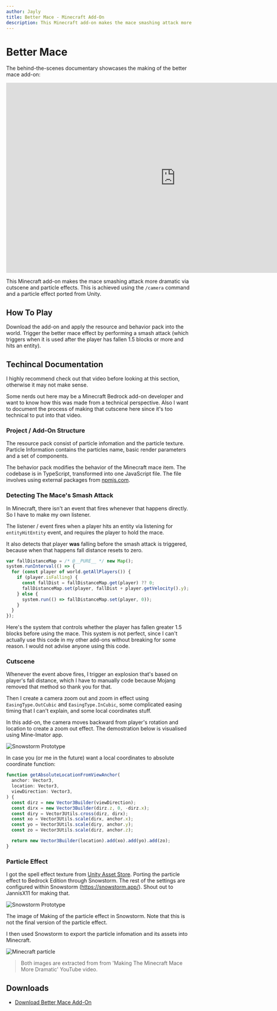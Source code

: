 ```yaml
---
author: Jayly
title: Better Mace - Minecraft Add-On
description: This Minecraft add-on makes the mace smashing attack more dramatic via cutscene and particle effects.
---
```


# Better Mace

The behind-the-scenes documentary showcases the making of the better mace add-on:

<iframe width="914" height="514" src="https://www.youtube.com/embed/PX9TjVSm5ds" title="" frameborder="0" allow="accelerometer; autoplay; clipboard-write; encrypted-media; gyroscope; picture-in-picture; web-share" referrerpolicy="strict-origin-when-cross-origin" allowfullscreen></iframe>

This Minecraft add-on makes the mace smashing attack more dramatic via cutscene and particle effects. This is achieved using the `/camera` command and a particle effect ported from Unity.

## How To Play

Download the add-on and apply the resource and behavior pack into the world. Trigger the better mace effect by performing a smash attack (which triggers when it is used after the player has fallen 1.5 blocks or more and hits an entity).

## Techincal Documentation

I highly recommend check out that video before looking at this section, otherwise it may not make sense.

Some nerds out here may be a Minecraft Bedrock add-on developer and want to know how this was made from a technical perspective. Also I want to document the process of making that cutscene here since it's too technical to put into that video.

### Project / Add-On Structure

The resource pack consist of particle infomation and the particle texture. Particle Information contains the particles name, basic render parameters and a set of components.

The behavior pack modifies the behavior of the Minecraft mace item. The codebase is in TypeScript, transformed into one JavaScript file. The file involves using external packages from [npmjs.com](https://npmjs.com/).

### Detecting The Mace's Smash Attack

In Minecraft, there isn't an event that fires whenever that happens directly. So I have to make my own listener.

The listener / event fires when a player hits an entity via listening for `entityHitEntity` event, and requires the player to hold the mace.

It also detects that player **was** falling before the smash attack is triggered, because when that happens fall distance resets to zero.

```js
var fallDistanceMap = /* @__PURE__ */ new Map();
system.runInterval(() => {
  for (const player of world.getAllPlayers()) {
    if (player.isFalling) {
      const fallDist = fallDistanceMap.get(player) ?? 0;
      fallDistanceMap.set(player, fallDist + player.getVelocity().y);
    } else {
      system.run(() => fallDistanceMap.set(player, 0));
    }
  }
});
```

Here's the system that controls whether the player has fallen greater 1.5 blocks before using the mace. This system is not perfect, since I can't actually use this code in my other add-ons without breaking for some reason. I would not advise anyone using this code.

### Cutscene

Whenever the event above fires, I trigger an explosion that's based on player's fall distance, which I have to manually code because Mojang removed that method so thank you for that.

Then I create a camera zoom out and zoom in effect using `EasingType.OutCubic` and `EasingType.InCubic`, some complicated easing timing that I can't explain, and some local coordinates stuff.

In this add-on, the camera moves backward from player's rotation and location to create a zoom out effect. The demostration below is visualised using Mine-Imator app.

![Snowstorm Prototype](/assets/posts/better-mace/cutscene-demo.png)

In case you (or me in the future) want a local coordinates to absolute coordinate function:

```ts
function getAbsoluteLocationFromViewAnchor(
  anchor: Vector3,
  location: Vector3,
  viewDirection: Vector3,
) {
  const dirz = new Vector3Builder(viewDirection);
  const dirx = new Vector3Builder(dirz.z, 0, -dirz.x);
  const diry = Vector3Utils.cross(dirz, dirx);
  const xo = Vector3Utils.scale(dirx, anchor.x);
  const yo = Vector3Utils.scale(diry, anchor.y);
  const zo = Vector3Utils.scale(dirz, anchor.z);

  return new Vector3Builder(location).add(xo).add(yo).add(zo);
}
```

### Particle Effect

I got the spell effect texture from [Unity Asset Store](https://assetstore.unity.com/). Porting the particle effect to Bedrock Edition through Snowstorm. The rest of the settings are configured within Snowstorm (https://snowstorm.app/). Shout out to JannisX11 for making that.

![Snowstorm Prototype](/assets/posts/better-mace/particle-snowstorm-prototype.png)

The image of Making of the particle effect in Snowstorm. Note that this is not the final version of the particle effect.

I then used Snowstorm to export the particle infomation and its assets into Minecraft.

![Minecraft particle](/assets/posts/better-mace/particle-mc-prototype.png)

> Both images are extracted from from 'Making The Minecraft Mace More Dramatic' YouTube video.

## Downloads

- [Download Better Mace Add-On](https://github.com/jayly-bot/addons/releases/download/mace/jayly_mace.mcaddon)
